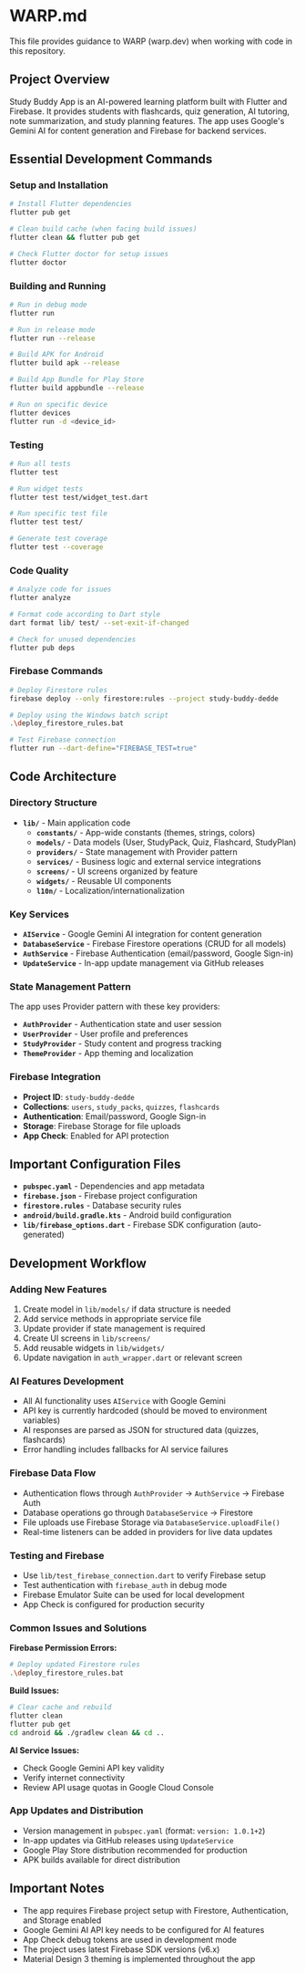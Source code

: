 # WARP.md

This file provides guidance to WARP (warp.dev) when working with code in this repository.

## Project Overview

Study Buddy App is an AI-powered learning platform built with Flutter and Firebase. It provides students with flashcards, quiz generation, AI tutoring, note summarization, and study planning features. The app uses Google's Gemini AI for content generation and Firebase for backend services.

## Essential Development Commands

### Setup and Installation
```bash
# Install Flutter dependencies
flutter pub get

# Clean build cache (when facing build issues)
flutter clean && flutter pub get

# Check Flutter doctor for setup issues
flutter doctor
```

### Building and Running
```bash
# Run in debug mode
flutter run

# Run in release mode
flutter run --release

# Build APK for Android
flutter build apk --release

# Build App Bundle for Play Store
flutter build appbundle --release

# Run on specific device
flutter devices
flutter run -d <device_id>
```

### Testing
```bash
# Run all tests
flutter test

# Run widget tests
flutter test test/widget_test.dart

# Run specific test file
flutter test test/

# Generate test coverage
flutter test --coverage
```

### Code Quality
```bash
# Analyze code for issues
flutter analyze

# Format code according to Dart style
dart format lib/ test/ --set-exit-if-changed

# Check for unused dependencies
flutter pub deps
```

### Firebase Commands
```bash
# Deploy Firestore rules
firebase deploy --only firestore:rules --project study-buddy-dedde

# Deploy using the Windows batch script
.\deploy_firestore_rules.bat

# Test Firebase connection
flutter run --dart-define="FIREBASE_TEST=true"
```

## Code Architecture

### Directory Structure
- **`lib/`** - Main application code
  - **`constants/`** - App-wide constants (themes, strings, colors)
  - **`models/`** - Data models (User, StudyPack, Quiz, Flashcard, StudyPlan)
  - **`providers/`** - State management with Provider pattern
  - **`services/`** - Business logic and external service integrations
  - **`screens/`** - UI screens organized by feature
  - **`widgets/`** - Reusable UI components
  - **`l10n/`** - Localization/internationalization

### Key Services
- **`AIService`** - Google Gemini AI integration for content generation
- **`DatabaseService`** - Firebase Firestore operations (CRUD for all models)
- **`AuthService`** - Firebase Authentication (email/password, Google Sign-in)
- **`UpdateService`** - In-app update management via GitHub releases

### State Management Pattern
The app uses Provider pattern with these key providers:
- **`AuthProvider`** - Authentication state and user session
- **`UserProvider`** - User profile and preferences
- **`StudyProvider`** - Study content and progress tracking
- **`ThemeProvider`** - App theming and localization

### Firebase Integration
- **Project ID**: `study-buddy-dedde`
- **Collections**: `users`, `study_packs`, `quizzes`, `flashcards`
- **Authentication**: Email/password, Google Sign-in
- **Storage**: Firebase Storage for file uploads
- **App Check**: Enabled for API protection

## Important Configuration Files

- **`pubspec.yaml`** - Dependencies and app metadata
- **`firebase.json`** - Firebase project configuration
- **`firestore.rules`** - Database security rules
- **`android/build.gradle.kts`** - Android build configuration
- **`lib/firebase_options.dart`** - Firebase SDK configuration (auto-generated)

## Development Workflow

### Adding New Features
1. Create model in `lib/models/` if data structure is needed
2. Add service methods in appropriate service file
3. Update provider if state management is required
4. Create UI screens in `lib/screens/`
5. Add reusable widgets in `lib/widgets/`
6. Update navigation in `auth_wrapper.dart` or relevant screen

### AI Features Development
- All AI functionality uses `AIService` with Google Gemini
- API key is currently hardcoded (should be moved to environment variables)
- AI responses are parsed as JSON for structured data (quizzes, flashcards)
- Error handling includes fallbacks for AI service failures

### Firebase Data Flow
- Authentication flows through `AuthProvider` → `AuthService` → Firebase Auth
- Database operations go through `DatabaseService` → Firestore
- File uploads use Firebase Storage via `DatabaseService.uploadFile()`
- Real-time listeners can be added in providers for live data updates

### Testing and Firebase
- Use `lib/test_firebase_connection.dart` to verify Firebase setup
- Test authentication with `firebase_auth` in debug mode
- Firebase Emulator Suite can be used for local development
- App Check is configured for production security

### Common Issues and Solutions

**Firebase Permission Errors:**
```bash
# Deploy updated Firestore rules
.\deploy_firestore_rules.bat
```

**Build Issues:**
```bash
# Clear cache and rebuild
flutter clean
flutter pub get
cd android && ./gradlew clean && cd ..
```

**AI Service Issues:**
- Check Google Gemini API key validity
- Verify internet connectivity
- Review API usage quotas in Google Cloud Console

### App Updates and Distribution
- Version management in `pubspec.yaml` (format: `version: 1.0.1+2`)
- In-app updates via GitHub releases using `UpdateService`
- Google Play Store distribution recommended for production
- APK builds available for direct distribution

## Important Notes

- The app requires Firebase project setup with Firestore, Authentication, and Storage enabled
- Google Gemini AI API key needs to be configured for AI features
- App Check debug tokens are used in development mode
- The project uses latest Firebase SDK versions (v6.x) 
- Material Design 3 theming is implemented throughout the app

